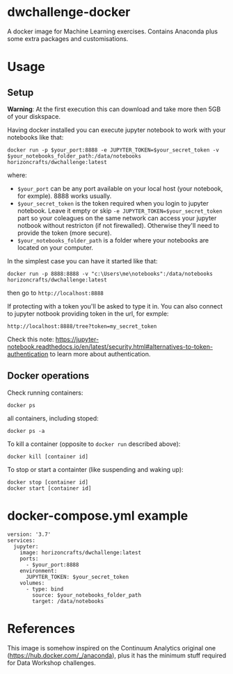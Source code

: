 # dwchallenge-docker
A docker image for Machine Learning exercises. Contains Anaconda plus some extra packages and customisations.

# Usage

## Setup

**Warning**: At the first execution this can download and take more then 5GB of your diskspace.

Having docker installed you can execute jupyter notebook to work with your notebooks like that:
```
docker run -p $your_port:8888 -e JUPYTER_TOKEN=$your_secret_token -v $your_notebooks_folder_path:/data/notebooks horizoncrafts/dwchallenge:latest
```
where:
- `$your_port` can be any port available on your local host (your notebook, for exmple). 8888 works usually.
- `$your_secret_token` is the token required when you login to jupyter notebook. Leave it empty or skip `-e JUPYTER_TOKEN=$your_secret_token` part so your coleagues on the same network can access your jupyter notbook without restricton (if not firewalled). Otherwise they'll need to provide the token (more secure).
- `$your_notebooks_folder_path` is a folder where your notebooks are located on your computer.

In the simplest case you can have it started like that:
```
docker run -p 8888:8888 -v "c:\Users\me\notebooks":/data/notebooks horizoncrafts/dwchallenge:latest
```
then go to `http://localhost:8888`

If protecting with a token you'll be asked to type it in. You can also connect to jupyter notbook providing token in the url, for exmple:
```
http://localhost:8888/tree?token=my_secret_token
```
Check this note: https://jupyter-notebook.readthedocs.io/en/latest/security.html#alternatives-to-token-authentication to learn more about authentication.

## Docker operations
Check running containers:
```
docker ps
```
all containers, including stoped:
```
docker ps -a
```
To kill a container (opposite to `docker run` described above):
```
docker kill [container id]
```
To stop or start a containter (like suspending and waking up):
```
docker stop [container id]
docker start [container id]
```

# docker-compose.yml example
```
version: '3.7'
services:
  jupyter:
    image: horizoncrafts/dwchallenge:latest
    ports:
      - $your_port:8888
    environment:
      JUPYTER_TOKEN: $your_secret_token
    volumes:
      - type: bind
        source: $your_notebooks_folder_path
        target: /data/notebooks
```

# References

This image is somehow inspired on the Continuum Analytics original one (https://hub.docker.com/_/anaconda), plus it has the minimum stuff required for Data Workshop challenges.
